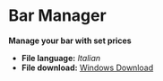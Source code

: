 # Bar Manager
**Manage your bar with set prices**

- **File language:** *Italian*
- **File download:** [Windows Download](https://dyblok.com/github/download/bar-manager)
